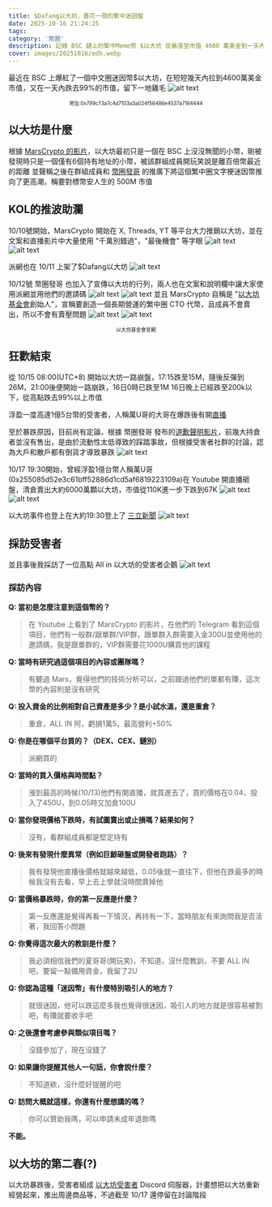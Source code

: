 ```yaml
---
title: $Dafang以大坊，曇花一現的繁中迷因盤
date: 2025-10-16 21:24:25
tags:
category: '幣圈'
description: 記錄 BSC 鏈上的繁中Meme幣 $以大坊 從暴漲至市值 4600 萬美金到一天內崩跌 99% 的完整過程,以及 KOL 推波助瀾背後的故事，並採訪受害者，以及以大坊自救會之後的打算。
cover: images/20251016/edh.webp
---
```

最近在 BSC 上爆紅了一個中文圈迷因幣$以大坊，在短短幾天內拉到4600萬美金市值，又在一天內跌去99%的市值，留下一地雞毛
![alt text](images/20251016/image.webp)
<div style="text-align: center; font-size: 0.7em;">地址:0x799c73a7c4d7103a3a024f56486e4537a7164444</div>

## 以大坊是什麼
根據 [MarsCrypto 的影片](https://www.youtube.com/watch?v=ozE6-zcs_Hw)，以大坊最初只是一個在 BSC 上沒沒無聞的小幣，剛被發現時只是一個僅有6個持有地址的小幣，被該群組成員開玩笑說是離百倍幣最近的距離
並聲稱之後在群組成員和 [幣圈發哥](https://www.youtube.com/@Facrypto.t) 的推廣下將這個繁中圈文字梗迷因幣推向了更高潮，稱要對標幣安人生的 500M 市值

## KOL的推波助瀾
10/10號開始，MarsCrypto 開始在 X, Threads, YT 等平台大力推銷以大坊，並在文案和直播影片中大量使用 "千萬別錯過"，"最後機會" 等字眼
![alt text](images/20251016/image-1.webp)
![alt text](images/20251016/image-4.webp)

派網也在 10/11 上架了$Dafang以大坊
![alt text](images/20251016/pionex.webp)

10/12號 幣圈發哥 也加入了宣傳以大坊的行列，兩人也在文案和說明欄中讓大家使用派網並用他們的邀請碼
![alt text](images/20251016/image-2.webp)
![alt text](images/20251016/image-5.webp)
並且 MarsCrypto 自稱是 "[以大坊基金會](https://edh-seven.vercel.app)創始人"，宣稱要創造一個長期營運的繁中圈 CTO 代幣，且成員不會賣出，所以不會有賣壓問題
![alt text](images/20251016/image-3.webp)
![alt text](images/20251016/image-6.webp)
<div style="text-align: center; font-size: 0.7em;">以大坊基金會官網</div>

## 狂歡結束
從 10/15 08:00(UTC+8) 開始以大坊一路崩盤，17:15跌至15M，隨後反彈到26M，21:00後便開始一路崩跌，16日0時已跌至1M
16日晚上已經跌至200k以下，從高點跌去99%以上市值

浮盈一度高達1億5台幣的受害者，人稱萬U哥的大哥在爆跌後有開[直播](https://www.youtube.com/live/0wubKAMlpRs)

至於暴跌原因，目前尚有定論，根據 幣圈發哥 發布的[道歉聲明影片](https://www.youtube.com/watch?v=Bt3fIf0NJqY)，前幾大持倉者並沒有售出，是由於流動性太低導致的踩踏事故，但根據受害者社群的討論，認為大戶和散戶都有倒貨才導致暴跌
![alt text](images/20251016/image-7.webp)

10/17 19:30開始，曾經浮盈1億台幣人稱萬U哥(0x255085d52e3c61bff52886d1cd5af6819223109a)在 Youtube 開直播砸盤，清倉賣出大約6000萬顆以大坊，市值從110K進一步下跌到67K
![alt text](images/20251016/img.webp)
![alt text](images/20251016/img1.webp)

以大坊事件也登上在大約19:30登上了 [三立新聞](https://www.youtube.com/watch?v=JDRSC77oKLo)
![alt text](images/20251016/img2.webp)
## 採訪受害者
並且事後我採訪了一位高點 All in 以大坊的受害者企鵝
![alt text](images/20251016/img3.webp)

### 採訪內容
**Q: 當初是怎麼注意到這個幣的？**
> 在 Youtube 上看到了 MarsCrypto 的影片，在他們的 Telegram 看到這個項目，他們有一般群/跟單群/VIP群，跟單群入群需要入金300U並使用他的邀請碼，我是跟單群的，VIP群需要花1000U購買他的課程

**Q: 當時有研究過這個項目的內容或團隊嗎？**
> 有聽過 Mars，覺得他們的技術分析可以，之前跟過他們的單都有賺，這次幣的內容則是沒有研究

**Q: 投入資金的比例相對自己資產是多少？是小試水溫，還是重倉？**
> 重倉，ALL IN 阿，虧損1萬5，最高營利+50%

**Q: 你是在哪個平台買的？（DEX、CEX、鏈別）**
> 派網買的

**Q: 當時的買入價格與時間點？**
> 漲到最高的時候(10/13)他們有開直播，就買進去了，買的價格在0.04，投入了450U，到0.05時又加倉100U

**Q: 當你發現價格下跌時，有試圖賣出或止損嗎？結果如何？**
> 沒有，看群組成員都是堅定持有

**Q: 後來有發現什麼異常（例如巨鯨砸盤或開發者跑路）？**
> 我有發現他直播後價格就越來越低，0.05後就一直往下，但他在跌最多的時候我沒有去看，早上去上學就沒時間賣掉他

**Q: 當價格暴跌時，你的第一反應是什麼？**
> 第一反應還是覺得再看一下情況，再持有一下，當時朋友有來詢問我是否活著，我回答小問題

**Q: 你覺得這次最大的教訓是什麼？**
> 我必須相信我們的夏哥哥(開玩笑)，不知道，沒什麼教訓，不要 ALL IN 吧，要留一點備用資金，我留了2U

**Q: 你認為這種「迷因幣」有什麼特別吸引人的地方？**
> 就很迷因，他可以跌這麼多我也覺得很迷因，吸引人的地方就是很容易被割吧，有賺就要收手吧

**Q: 之後還會考慮參與類似項目嗎？**
> 沒錢參加了，現在沒錢了

**Q: 如果讓你提醒其他人一句話，你會說什麼？**
> 不知道欸，沒什麼好提醒的吧

**Q: 訪問大概就這樣，你還有什麼想講的嗎？**
> 你可以贊助我嗎，可以申請未成年退款嗎  

**不能。**

## 以大坊的第二春(?)
以大坊暴跌後，受害者組成 [以大坊受害者](https://discord.gg/DzQR62R9) Discord 伺服器，計畫想把以大坊重新經營起來，推出周邊商品等，不過截至 10/17 還停留在討論階段